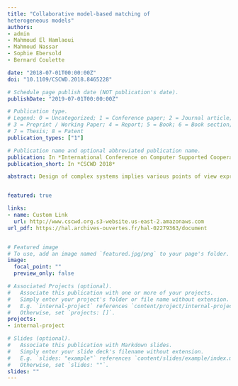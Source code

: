 ```yaml
---
title: "Collaborative model-based matching of
heterogeneous models"
authors:
- admin
- Mahmoud El Hamlaoui
- Mahmoud Nassar
- Sophie Ebersold
- Bernard Coulette

date: "2018-07-01T00:00:00Z"
doi: "10.1109/CSCWD.2018.8465228"

# Schedule page publish date (NOT publication's date).
publishDate: "2019-07-01T00:00:00Z"

# Publication type.
# Legend: 0 = Uncategorized; 1 = Conference paper; 2 = Journal article;
# 3 = Preprint / Working Paper; 4 = Report; 5 = Book; 6 = Book section;
# 7 = Thesis; 8 = Patent
publication_types: ["1"]

# Publication name and optional abbreviated publication name.
publication: In *International Conference on Computer Supported Cooperative Work in Design*
publication_short: In *CSCWD 2018*

abstract: Design of complex systems implies various points of view expressed by stakeholders with different areas of expertise. Each stakeholder describes his model in a Domain Specific Language, according to his point of view. Ensuring the consistency of the global system and building a cross view is a challenging task. It requires the involvement of all stakeholders to produce intermodel correspondences that satisfy their concerns. In this paper, we first introduce a metamodel of collaboration that formalizes collaborative work, then we use this metamodel to define a collaborative process for heterogeneous design models matching. This approach establishes semantic links at metamodel level by following a group decision-making process, then it refines those links semi-automatically at model level by exploiting their semantics.


featured: true

links:
- name: Custom Link
  url: http://www.cscwd.org.s3-website.us-east-2.amazonaws.com
url_pdf: https://hal.archives-ouvertes.fr/hal-02279363/document


# Featured image
# To use, add an image named `featured.jpg/png` to your page's folder.
image:
  focal_point: ""
  preview_only: false

# Associated Projects (optional).
#   Associate this publication with one or more of your projects.
#   Simply enter your project's folder or file name without extension.
#   E.g. `internal-project` references `content/project/internal-project/index.md`.
#   Otherwise, set `projects: []`.
projects:
- internal-project

# Slides (optional).
#   Associate this publication with Markdown slides.
#   Simply enter your slide deck's filename without extension.
#   E.g. `slides: "example"` references `content/slides/example/index.md`.
#   Otherwise, set `slides: ""`.
slides: ""
---
```

